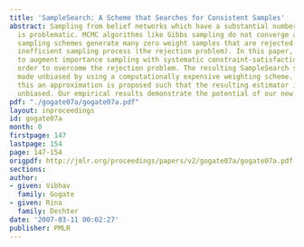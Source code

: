 ```yaml
---
title: 'SampleSearch: A Scheme that Searches for Consistent Samples'
abstract: Sampling from belief networks which have a substantial number of zero probabilities
  is problematic. MCMC algorithms like Gibbs sampling do not converge and importance
  sampling schemes generate many zero weight samples that are rejected, yielding an
  inefficient sampling process (the rejection problem). In this paper, we propose
  to augment importance sampling with systematic constraint-satisfaction search in
  order to overcome the rejection problem. The resulting SampleSearch scheme can be
  made unbiased by using a computationally expensive weighting scheme. To overcome
  this an approximation is proposed such that the resulting estimator is asymptotically
  unbiased. Our empirical results demonstrate the potential of our new scheme.
pdf: "./gogate07a/gogate07a.pdf"
layout: inproceedings
id: gogate07a
month: 0
firstpage: 147
lastpage: 154
page: 147-154
origpdf: http://jmlr.org/proceedings/papers/v2/gogate07a/gogate07a.pdf
sections: 
author:
- given: Vibhav
  family: Gogate
- given: Rina
  family: Dechter
date: '2007-03-11 00:02:27'
publisher: PMLR
---
```

